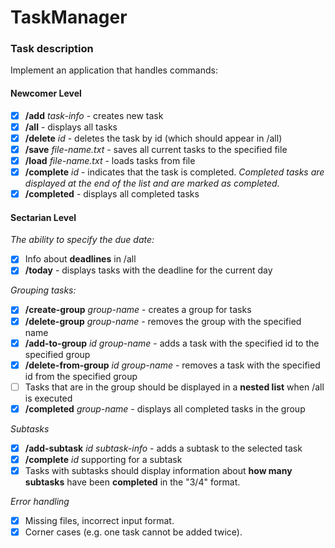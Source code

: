 # TaskManager
### Task description
Implement an application that handles commands:
#### Newcomer Level
- [X] **/add** *task-info* - creates new task
- [X] **/all** - displays all tasks
- [X] **/delete** *id* - deletes the task by id (which should appear in /all)
- [X] **/save** *file-name.txt* - saves all current tasks to the specified file
- [X] **/load** *file-name.txt* - loads tasks from file
- [X] **/complete** *id* - indicates that the task is completed. *Completed tasks are displayed at the end of the list and are marked as completed.*
- [X] **/completed** - displays all completed tasks
#### Sectarian Level
*The ability to specify the due date:*
- [X] Info about **deadlines** in /all
- [X] **/today** - displays tasks with the deadline for the current day

*Grouping tasks:*
- [X] **/create-group** *group-name* - creates a group for tasks
- [X] **/delete-group** *group-name* - removes the group with the specified name
- [X] **/add-to-group** *id group-name* - adds a task with the specified id to the specified group
- [X] **/delete-from-group** *id group-name* - removes a task with the specified id from the specified group
- [ ] Tasks that are in the group should be displayed in a **nested list** when /all is executed
- [X] **/completed** *group-name* - displays all completed tasks in the group

*Subtasks*
- [X] **/add-subtask** *id subtask-info* - adds a subtask to the selected task
- [X] **/complete** *id* supporting for a subtask
- [X] Tasks with subtasks should display information about **how many subtasks** have been **completed** in the "3/4" format.

*Error handling*
- [X] Missing files, incorrect input format.
- [X] Corner cases (e.g. one task cannot be added twice).
